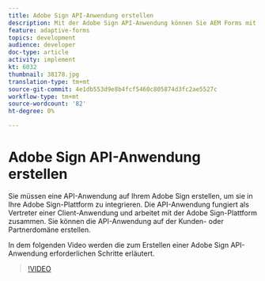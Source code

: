 ```yaml
---
title: Adobe Sign API-Anwendung erstellen
description: Mit der Adobe Sign API-Anwendung können Sie AEM Forms mit Adobe Sign integrieren
feature: adaptive-forms
topics: development
audience: developer
doc-type: article
activity: implement
kt: 6032
thumbnail: 38178.jpg
translation-type: tm+mt
source-git-commit: 4e1db553d9e8b4fcf5460c805874d3fc2ae5527c
workflow-type: tm+mt
source-wordcount: '82'
ht-degree: 0%

---
```


# Adobe Sign API-Anwendung erstellen

Sie müssen eine API-Anwendung auf Ihrem Adobe Sign erstellen, um sie in Ihre Adobe Sign-Plattform zu integrieren. Die API-Anwendung fungiert als Vertreter einer Client-Anwendung und arbeitet mit der Adobe Sign-Plattform zusammen. Sie können die API-Anwendung auf der Kunden- oder Partnerdomäne erstellen.

In dem folgenden Video werden die zum Erstellen einer Adobe Sign API-Anwendung erforderlichen Schritte erläutert.

>[!VIDEO](https://video.tv.adobe.com/v/38178/?quality=9&learn=on)
